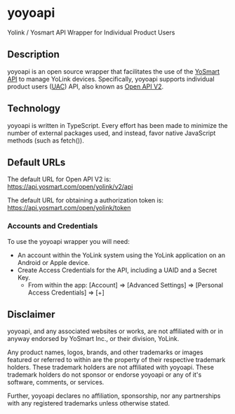 # yoyoapi

Yolink / Yosmart API Wrapper for Individual Product Users

## Description

yoyoapi is an open source wrapper that facilitates the use of the [YoSmart API](http://doc.yosmart.com) to manage YoLink devices. Specifically, yoyoapi supports individual product users ([UAC](http://doc.yosmart.com/docs/overall/intro)) API, also known as [Open API V2](http://doc.yosmart.com/docs/protocol/openAPIV2).

## Technology

yoyoapi is written in TypeScript. Every effort has been made to minimize the number of external packages used, and instead, favor native JavaScript methods (such as fetch()).

## Default URLs

The default URL for Open API V2 is: <https://api.yosmart.com/open/yolink/v2/api>

The default URL for obtaining a authorization token is: <https://api.yosmart.com/open/yolink/token>

### Accounts and Credentials

To use the yoyoapi wrapper you will need:

- An account within the YoLink system using the YoLink application on an Android or Apple device.
- Create Access Credentials for the API, including a UAID and a Secret Key.
  - From within the app: [Account] => [Advanced Settings] => [Personal Access Credentials] => [+]

## Disclaimer

yoyoapi, and any associated websites or works, are not affiliated with or in anyway endorsed by YoSmart Inc., or their division, YoLink.

Any product names, logos, brands, and other trademarks or images featured or referred to within are the property of their respective trademark holders. These trademark holders are not affiliated with yoyoapi. These trademark holders do not sponsor or endorse yoyoapi or any of it's software, comments, or services.

Further, yoyoapi declares no affiliation, sponsorship, nor any partnerships with any registered trademarks unless otherwise stated.
